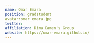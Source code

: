 ```yaml
---
name: Omar Emara
position: gradstudent
avatar:omar_emara.jpg 
twitter:
affiliation: Dima Damen's Group
website: https://omar-emara.github.io/
---
```

